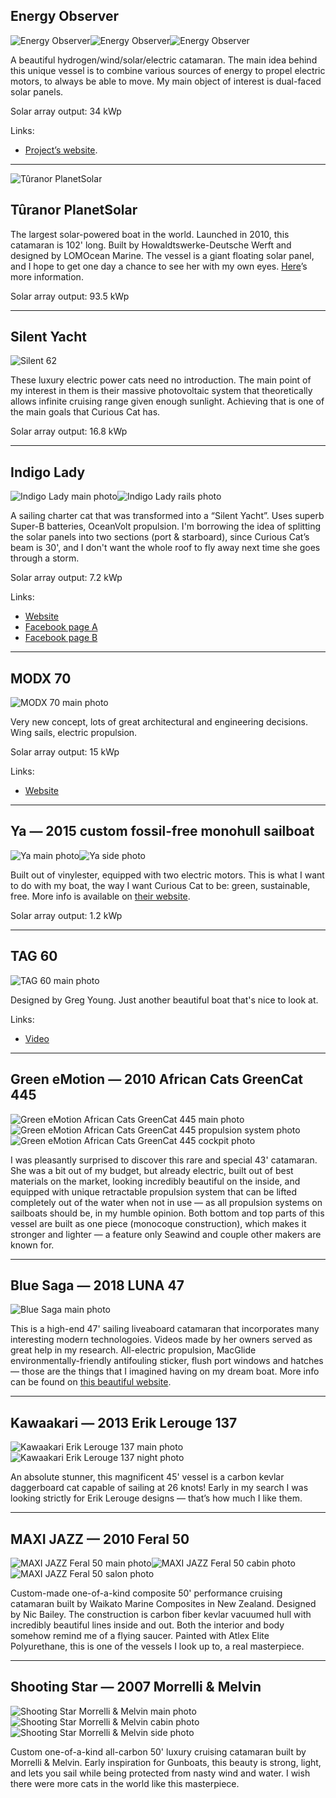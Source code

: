 ## Energy Observer

![Energy Observer](../../assets/curious-cat/inspirations/energy-observer/energy-observer-main.jpg)![Energy Observer](../../assets/curious-cat/inspirations/energy-observer/energy-observer-back.jpg)![Energy Observer](../../assets/curious-cat/inspirations/energy-observer/energy-observer-perspective.webp)

A beautiful hydrogen/wind/solar/electric catamaran.
The main idea behind this unique vessel is to combine various sources of energy to propel electric motors,
to always be able to move.
My main object of interest is dual-faced solar panels.

Solar array output: 34 kWp

Links:

 - [Project’s website](https://www.energy-observer.org/).


---


![Tûranor PlanetSolar](../../assets/curious-cat/inspirations/turanor-planetsolar/turanor-planetsolar-main.jpg)

## Tûranor PlanetSolar

The largest solar-powered boat in the world.
Launched in 2010, this catamaran is 102' long.
Built by Howaldtswerke-Deutsche Werft and designed by LOMOcean Marine.
The vessel is a giant floating solar panel, and I hope to get one day a chance to see her with my own eyes.
[Here](https://www.bluebird-electric.net/planetsolar.htm)’s more information.

Solar array output: 93.5 kWp

---


## Silent Yacht

![Silent 62](../../assets/curious-cat/inspirations/silent-yacht/silent-yacht-main.webp)

These luxury electric power cats need no introduction.
The main point of my interest in them is their massive photovoltaic system that theoretically allows infinite cruising range given enough sunlight.
Achieving that is one of the main goals that Curious Cat has.

Solar array output: 16.8 kWp

---


## Indigo Lady

![Indigo Lady main photo](../../assets/curious-cat/inspirations/indigo-lady/indigo-lady-main.jpg)![Indigo Lady rails photo](../../assets/curious-cat/inspirations/indigo-lady/indigo-lady-rails.jpg)

A sailing charter cat that was transformed into a “Silent Yacht”.
Uses superb Super-B batteries, OceanVolt propulsion.
I'm borrowing the idea of splitting the solar panels into two sections (port & starboard),
since Curious Cat’s beam is 30', and I don't want the whole roof to fly away next time she goes through a storm.

Solar array output: 7.2 kWp

Links:

 - [Website](https://lisamarchi.com/author/lisamarchi1020/)
 - [Facebook page A](https://www.facebook.com/Voyage440/)
 - [Facebook page B](https://www.facebook.com/lifeonlady/)


---


## MODX 70

![MODX 70 main photo](../../assets/curious-cat/inspirations/modx-70/modx-70-main.jpg)

Very new concept, lots of great architectural and engineering decisions.
Wing sails, electric propulsion.

Solar array output: 15 kWp

Links:

 - [Website](https://modx-catamarans.com/en/modx-70/)


---


## Ya — 2015 custom fossil-free monohull sailboat

![Ya main photo](../../assets/curious-cat/inspirations/ya/ya-main.jpg)![Ya side photo](../../assets/curious-cat/inspirations/ya/ya-side.jpg)

Built out of vinylester, equipped with two electric motors.
This is what I want to do with my boat, the way I want Curious Cat to be: green, sustainable, free.
More info is available on [their website](https://fossilfreearoundtheworld.org).

Solar array output: 1.2 kWp

---


## TAG 60

![TAG 60 main photo](../../assets/curious-cat/inspirations/tag-60/tag-60-main.jpg)

Designed by Greg Young.  Just another beautiful boat that's nice to look at.

Links:

 - [Video](https://www.youtube.com/watch?app=desktop&v=ofXevc705q4)



<!--

## Australian catamaran with a windmill



---


## French off-grid catamaran for sustainable living



---

-->
<!--
## Siva — 2012 Schionning Spirited 380

![Siva main photo](../../assets/curious-cat/inspirations/siva/siva-main.jpg)

Equally beautiful inside and out.
I really like the clean tidy interior this 38' Australian daggerboard cat has.
On one of the pictures I spotted a strange shiny thing on the wall, that was a compact wall-mounted washer/dryer by Daewoo.
Now, thanks to wonders of capitalism, Curious Cat has a washing machine aboard!
-->


---


## Green eMotion — 2010 African Cats GreenCat 445

![Green eMotion African Cats GreenCat 445 main photo](../../assets/curious-cat/inspirations/green-emotion-african-cats-greencat-445/green-emotion-african-cats-greencat-445-main.jpg)![Green eMotion African Cats GreenCat 445 propulsion system photo](../../assets/curious-cat/inspirations/green-emotion-african-cats-greencat-445/green-emotion-african-cats-greencat-445-propulsion-system.jpg)![Green eMotion African Cats GreenCat 445 cockpit photo](../../assets/curious-cat/inspirations/green-emotion-african-cats-greencat-445/green-emotion-african-cats-greencat-445-cockpit.jpg)

I was pleasantly surprised to discover this rare and special 43' catamaran.
She was a bit out of my budget, but already electric, built out of best materials on the market, looking incredibly beautiful on the inside, and equipped with unique retractable propulsion system that can be lifted completely out of the water when not in use — as all propulsion systems on sailboats should be, in my humble opinion.
Both bottom and top parts of this vessel are built as one piece (monocoque construction), which makes it stronger and lighter — a feature only Seawind and couple other makers are known for.


---


## Blue Saga — 2018 LUNA 47

![Blue Saga main photo](../../assets/curious-cat/inspirations/blue-saga/blue-saga-main.jpg)

This is a high-end 47' sailing liveaboard catamaran that incorporates many interesting modern technologoies.
Videos made by her owners served as great help in my research.
All-electric propulsion, MacGlide environmentally-friendly antifouling sticker, flush port windows and hatches — those are the things that I imagined having on my dream boat.
More info can be found on [this beautiful website](https://www.thebluesaga.com/).

---


## Kawaakari — 2013 Erik Lerouge 137

![Kawaakari Erik Lerouge 137 main photo](../../assets/curious-cat/inspirations/kawaakari-erik-lerouge-137/kawaakari-erik-lerouge-137-main.jpg)![Kawaakari Erik Lerouge 137 night photo](../../assets/curious-cat/inspirations/kawaakari-erik-lerouge-137/kawaakari-erik-lerouge-137-at-night.jpg)

An absolute stunner, this magnificent 45' vessel is a carbon kevlar daggerboard cat capable of sailing at 26 knots!
Early in my search I was looking strictly for Erik Lerouge designs — that’s how much I like them.


---


## MAXI JAZZ — 2010 Feral 50

![MAXI JAZZ Feral 50 main photo](../../assets/curious-cat/inspirations/maxi-jazz-feral-50/maxi-jazz-feral-50-main.jpg)![MAXI JAZZ Feral 50 cabin photo](../../assets/curious-cat/inspirations/maxi-jazz-feral-50/maxi-jazz-feral-50-cabin.jpg)![MAXI JAZZ Feral 50 salon photo](../../assets/curious-cat/inspirations/maxi-jazz-feral-50/maxi-jazz-feral-50-salon.jpg)

Custom-made one-of-a-kind composite 50' performance cruising catamaran built by Waikato Marine Composites in New Zealand.
Designed by Nic Bailey.
The construction is carbon fiber kevlar vacuumed hull with incredibly beautiful lines inside and out.
Both the interior and body somehow remind me of a flying saucer.
Painted with Atlex Elite Polyurethane, this is one of the vessels I look up to, a real masterpiece.


---


## Shooting Star — 2007 Morrelli & Melvin

![Shooting Star Morrelli & Melvin main photo](../../assets/curious-cat/inspirations/shooting-star-morrelli-and-melvin/shooting-star-morrelli-and-melvin-main.jpg)![Shooting Star Morrelli & Melvin cabin photo](../../assets/curious-cat/inspirations/shooting-star-morrelli-and-melvin/shooting-star-morrelli-and-melvin-cabin.jpg)![Shooting Star Morrelli & Melvin side photo](../../assets/curious-cat/inspirations/shooting-star-morrelli-and-melvin/shooting-star-morrelli-and-melvin-side.jpg)

Custom one-of-a-kind all-carbon 50' luxury cruising catamaran built by Morrelli & Melvin.
Early inspiration for Gunboats, this beauty is strong, light, and lets you sail while being protected from nasty wind and water.
I wish there were more cats in the world like this masterpiece.


<!-- https://grabcad.com/kanoet-1 -->

<!-- https://www.cata-ballotta.com/inproduction -->
